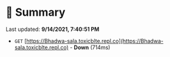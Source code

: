 # 📖 Summary
Last updated: **9/14/2021, 7:40:51 PM**

- `GET` [https://Bhadwa-sala.toxicblte.repl.co](https://Bhadwa-sala.toxicblte.repl.co) - **Down** (714ms)
